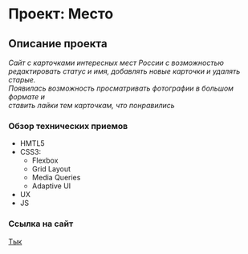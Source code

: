 # Проект: Место

## Описание проекта
*Сайт с карточками интересных мест России с возможностью*<br/>
*редактировать статус и имя, добавлять новые карточки и удалять старые.*<br/>
*Появилась возможность просматривать фотографии в большом формате и*<br/>
*ставить лайки тем карточкам, что понравились*

### Обзор технических приемов
* HMTL5
* CSS3:
  * Flexbox
  * Grid Layout
  * Media Queries
  * Adaptive UI
* UX
* JS

### Ссылка на сайт
[Тык](https://nikbuhta.github.io/mesto/)
